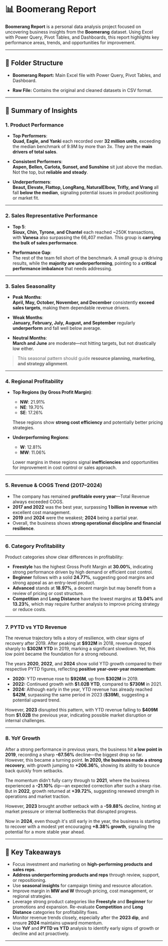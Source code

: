 # 📊 Boomerang Report

**Boomerang Report** is a personal data analysis project focused on uncovering business insights from the **Boomerang** dataset. Using Excel with Power Query, Pivot Tables, and Dashboards, this report highlights key performance areas, trends, and opportunities for improvement.

---

## 📁 Folder Structure

- **Boomerang Report:**
  Main Excel file with Power Query, Pivot Tables, and Dashboard.

- **Raw File:**
  Contains the original and cleaned datasets in CSV format.

---

## 📌 Summary of Insights

### **1. Product Performance**

- **Top Performers**:\
  **Quad, Eagle, and Yanki** each recorded over **32 million units**, exceeding the median benchmark of 9.9M by more than 3x. They are the **main drivers of total sales**.

- **Consistent Performers**:\
  **Aspen, Bellen, Carlota, Sunset, and Sunshine** sit just above the median. Not the top, but **reliable and steady**.

- **Underperformers**:\
  **Beaut, Elevate, Flattop, LongRang, NaturalElbow, Trifly, and Vrang** all fall **below the median**, signaling potential issues in product positioning or market fit.


---

### **2. Sales Representative Performance**

- **Top 5**:\
  **Sioux, Chin, Tyrone, and Chantel** each reached \~250K transactions, with **Vanesa** also surpassing the 66,407 median. This group is **carrying the bulk of sales performance**.

- **Performance Gap**:\
  The rest of the team fell short of the benchmark. A small group is driving results, while the **majority are underperforming**, pointing to a **critical performance imbalance** that needs addressing.

---

### **3. Sales Seasonality**

- **Peak Months**:\
  **April, May, October, November, and December** consistently **exceed sales targets**, making them dependable revenue drivers.

- **Weak Months**:\
  **January, February, July, August, and September** regularly **underperform** and fall well below average.

- **Neutral Months**:\
  **March and June** are moderate—not hitting targets, but not drastically low either.

> This seasonal pattern should guide **resource planning, marketing, and strategy alignment**.

---

### **4. Regional Profitability**

- **Top Regions (by Gross Profit Margin)**:

  - **NW**: 21.91%
  - **NE**: 19.70%
  - **SE**: 17.26%

  These regions show **strong cost efficiency** and potentially better pricing strategies.

- **Underperforming Regions**:

  - **W**: 12.81%
  - **MW**: 11.06%

  Lower margins in these regions signal **inefficiencies** and opportunities for improvement in cost control or sales approach.

---

### **5. Revenue & COGS Trend (2017–2024)**

- The company has remained **profitable every year**—Total Revenue always exceeded COGS.
- **2017 and 2022** was the best year, surpassing **1 billion in revenue** with excellent cost management.
- **2019** and **2024** were the weakest; **2024** being a partial year.
- Overall, the business shows **strong operational discipline and financial resilience**.

---

### **6. Category Profitability**

Product categories show clear differences in profitability:

- **Freestyle** has the highest Gross Profit Margin at **30.00%**, indicating strong performance driven by high demand or efficient cost control.
- **Beginner** follows with a solid **24.77%**, suggesting good margins and strong appeal as an entry-level product.
- **Advanced** stands at **18.97%**, a decent margin but may benefit from a review of pricing or cost structure.
- **Competition** and **Long Distance** have the lowest margins at **13.04%** and **13.23%**, which may require further analysis to improve pricing strategy or reduce costs.

---

### **7. PYTD vs YTD Revenue**

The revenue trajectory tells a story of resilience, with clear signs of recovery after 2019.
After peaking at **\$932M** in 2018, revenue dropped sharply to **\$302M YTD** in 2019, marking a significant slowdown. Yet, this low point became the foundation for a strong rebound.

The years **2020**, **2022**, and **2024** show solid YTD growth compared to their respective PYTD figures, reflecting **positive year-over-year momentum**:

- **2020:** YTD revenue rose to **\$926M**, up from **\$302M** in 2019.
- **2022:** Continued growth with **\$1.02B YTD**, compared to **\$730M** in 2021.
- **2024:** Although early in the year, YTD revenue has already reached **\$42M**, surpassing the same period in 2023 (**\$39M**), suggesting a potential upward trend.

However, **2023** disrupted this pattern, with YTD revenue falling to **\$409M** from **\$1.02B** the previous year, indicating possible market disruption or internal challenges.

---

### **8. YoY Growth**

After a strong performance in previous years, the business hit **a low point in 2019**, recording a sharp **-67.56%** decline—the biggest drop so far. However, this became a turning point. **In 2020, the business made a strong recovery**, with growth jumping to **+206.36%**, showing its ability to bounce back quickly from setbacks.

The momentum didn’t fully carry through to **2021**, where the business experienced a **-21.10%** dip—an expected correction after such a sharp rise. But in **2022**, growth returned at **+39.72%**, suggesting renewed strength in operations and market traction.

However, **2023** brought another setback with a **-59.88%** decline, hinting at market pressure or internal bottlenecks that disrupted progress.

Now in **2024**, even though it's still early in the year, the business is starting to recover with a modest yet encouraging **+8.38% growth**, signaling the potential for a more stable year ahead.

---

## 🧠 Key Takeaways
- Focus investment and marketing on **high-performing products and sales reps**.
- **Address underperforming products and reps** through review, support, or repositioning.
- Use **seasonal insights** for campaign timing and resource allocation.
- Improve margin in **MW and W** through pricing, cost management, or regional strategies.
- Leverage strong product categories like **Freestyle** and **Beginner** for promotions and expansion. Re-evaluate **Competition** and **Long Distance** categories for profitability fixes.
- Monitor revenue trends closely, especially after the **2023 dip**, and ensure **2024** maintains upward momentum.
- Use **YoY** and **PYTD vs YTD** analysis to identify early signs of growth or decline and act proactively.

---
